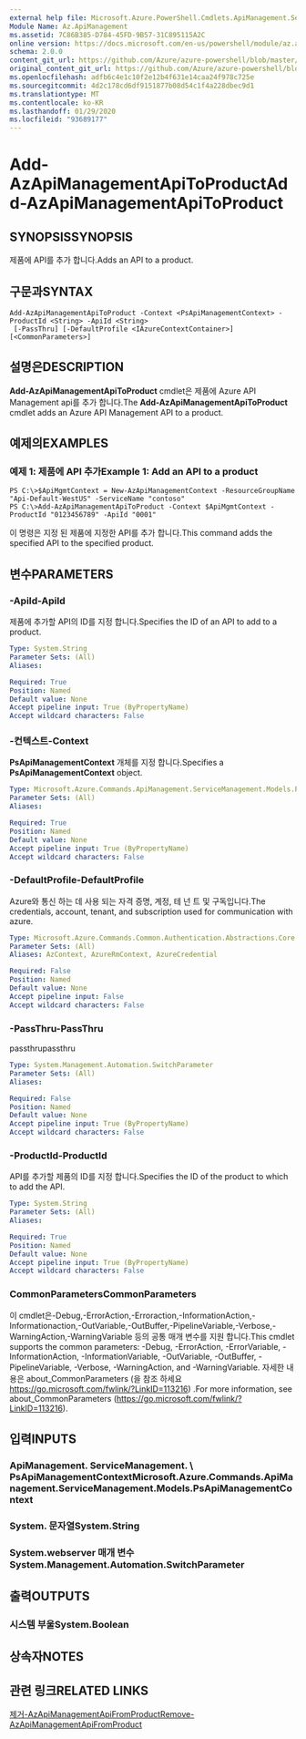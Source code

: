 ```yaml
---
external help file: Microsoft.Azure.PowerShell.Cmdlets.ApiManagement.ServiceManagement.dll-Help.xml
Module Name: Az.ApiManagement
ms.assetid: 7C86B385-D784-45FD-9B57-31C895115A2C
online version: https://docs.microsoft.com/en-us/powershell/module/az.apimanagement/add-azapimanagementapitoproduct
schema: 2.0.0
content_git_url: https://github.com/Azure/azure-powershell/blob/master/src/ApiManagement/ApiManagement/help/Add-AzApiManagementApiToProduct.md
original_content_git_url: https://github.com/Azure/azure-powershell/blob/master/src/ApiManagement/ApiManagement/help/Add-AzApiManagementApiToProduct.md
ms.openlocfilehash: adfb6c4e1c10f2e12b4f631e14caa24f978c725e
ms.sourcegitcommit: 4d2c178cd6df9151877b08d54c1f4a228dbec9d1
ms.translationtype: MT
ms.contentlocale: ko-KR
ms.lasthandoff: 01/29/2020
ms.locfileid: "93689177"
---
```

# <span data-ttu-id="317a0-101">Add-AzApiManagementApiToProduct</span><span class="sxs-lookup"><span data-stu-id="317a0-101">Add-AzApiManagementApiToProduct</span></span>

## <span data-ttu-id="317a0-102">SYNOPSIS</span><span class="sxs-lookup"><span data-stu-id="317a0-102">SYNOPSIS</span></span>
<span data-ttu-id="317a0-103">제품에 API를 추가 합니다.</span><span class="sxs-lookup"><span data-stu-id="317a0-103">Adds an API to a product.</span></span>

## <span data-ttu-id="317a0-104">구문과</span><span class="sxs-lookup"><span data-stu-id="317a0-104">SYNTAX</span></span>

```
Add-AzApiManagementApiToProduct -Context <PsApiManagementContext> -ProductId <String> -ApiId <String>
 [-PassThru] [-DefaultProfile <IAzureContextContainer>] [<CommonParameters>]
```

## <span data-ttu-id="317a0-105">설명은</span><span class="sxs-lookup"><span data-stu-id="317a0-105">DESCRIPTION</span></span>
<span data-ttu-id="317a0-106">**Add-AzApiManagementApiToProduct** cmdlet은 제품에 Azure API Management api를 추가 합니다.</span><span class="sxs-lookup"><span data-stu-id="317a0-106">The **Add-AzApiManagementApiToProduct** cmdlet adds an Azure API Management API to a product.</span></span>

## <span data-ttu-id="317a0-107">예제의</span><span class="sxs-lookup"><span data-stu-id="317a0-107">EXAMPLES</span></span>

### <span data-ttu-id="317a0-108">예제 1: 제품에 API 추가</span><span class="sxs-lookup"><span data-stu-id="317a0-108">Example 1: Add an API to a product</span></span>
```
PS C:\>$ApiMgmtContext = New-AzApiManagementContext -ResourceGroupName "Api-Default-WestUS" -ServiceName "contoso"
PS C:\>Add-AzApiManagementApiToProduct -Context $ApiMgmtContext -ProductId "0123456789" -ApiId "0001"
```

<span data-ttu-id="317a0-109">이 명령은 지정 된 제품에 지정한 API를 추가 합니다.</span><span class="sxs-lookup"><span data-stu-id="317a0-109">This command adds the specified API to the specified product.</span></span>

## <span data-ttu-id="317a0-110">변수</span><span class="sxs-lookup"><span data-stu-id="317a0-110">PARAMETERS</span></span>

### <span data-ttu-id="317a0-111">-ApiId</span><span class="sxs-lookup"><span data-stu-id="317a0-111">-ApiId</span></span>
<span data-ttu-id="317a0-112">제품에 추가할 API의 ID를 지정 합니다.</span><span class="sxs-lookup"><span data-stu-id="317a0-112">Specifies the ID of an API to add to a product.</span></span>

```yaml
Type: System.String
Parameter Sets: (All)
Aliases:

Required: True
Position: Named
Default value: None
Accept pipeline input: True (ByPropertyName)
Accept wildcard characters: False
```

### <span data-ttu-id="317a0-113">-컨텍스트</span><span class="sxs-lookup"><span data-stu-id="317a0-113">-Context</span></span>
<span data-ttu-id="317a0-114">**PsApiManagementContext** 개체를 지정 합니다.</span><span class="sxs-lookup"><span data-stu-id="317a0-114">Specifies a **PsApiManagementContext** object.</span></span>

```yaml
Type: Microsoft.Azure.Commands.ApiManagement.ServiceManagement.Models.PsApiManagementContext
Parameter Sets: (All)
Aliases:

Required: True
Position: Named
Default value: None
Accept pipeline input: True (ByPropertyName)
Accept wildcard characters: False
```

### <span data-ttu-id="317a0-115">-DefaultProfile</span><span class="sxs-lookup"><span data-stu-id="317a0-115">-DefaultProfile</span></span>
<span data-ttu-id="317a0-116">Azure와 통신 하는 데 사용 되는 자격 증명, 계정, 테 넌 트 및 구독입니다.</span><span class="sxs-lookup"><span data-stu-id="317a0-116">The credentials, account, tenant, and subscription used for communication with azure.</span></span>

```yaml
Type: Microsoft.Azure.Commands.Common.Authentication.Abstractions.Core.IAzureContextContainer
Parameter Sets: (All)
Aliases: AzContext, AzureRmContext, AzureCredential

Required: False
Position: Named
Default value: None
Accept pipeline input: False
Accept wildcard characters: False
```

### <span data-ttu-id="317a0-117">-PassThru</span><span class="sxs-lookup"><span data-stu-id="317a0-117">-PassThru</span></span>
<span data-ttu-id="317a0-118">passthru</span><span class="sxs-lookup"><span data-stu-id="317a0-118">passthru</span></span>

```yaml
Type: System.Management.Automation.SwitchParameter
Parameter Sets: (All)
Aliases:

Required: False
Position: Named
Default value: None
Accept pipeline input: True (ByPropertyName)
Accept wildcard characters: False
```

### <span data-ttu-id="317a0-119">-ProductId</span><span class="sxs-lookup"><span data-stu-id="317a0-119">-ProductId</span></span>
<span data-ttu-id="317a0-120">API를 추가할 제품의 ID를 지정 합니다.</span><span class="sxs-lookup"><span data-stu-id="317a0-120">Specifies the ID of the product to which to add the API.</span></span>

```yaml
Type: System.String
Parameter Sets: (All)
Aliases:

Required: True
Position: Named
Default value: None
Accept pipeline input: True (ByPropertyName)
Accept wildcard characters: False
```

### <span data-ttu-id="317a0-121">CommonParameters</span><span class="sxs-lookup"><span data-stu-id="317a0-121">CommonParameters</span></span>
<span data-ttu-id="317a0-122">이 cmdlet은-Debug,-ErrorAction,-Erroraction,-InformationAction,-Informationaction,-OutVariable,-OutBuffer,-PipelineVariable,-Verbose,-WarningAction,-WarningVariable 등의 공통 매개 변수를 지원 합니다.</span><span class="sxs-lookup"><span data-stu-id="317a0-122">This cmdlet supports the common parameters: -Debug, -ErrorAction, -ErrorVariable, -InformationAction, -InformationVariable, -OutVariable, -OutBuffer, -PipelineVariable, -Verbose, -WarningAction, and -WarningVariable.</span></span> <span data-ttu-id="317a0-123">자세한 내용은 about_CommonParameters (을 참조 하세요 https://go.microsoft.com/fwlink/?LinkID=113216) .</span><span class="sxs-lookup"><span data-stu-id="317a0-123">For more information, see about_CommonParameters (https://go.microsoft.com/fwlink/?LinkID=113216).</span></span>

## <span data-ttu-id="317a0-124">입력</span><span class="sxs-lookup"><span data-stu-id="317a0-124">INPUTS</span></span>

### <span data-ttu-id="317a0-125">ApiManagement. ServiceManagement. \ PsApiManagementContext</span><span class="sxs-lookup"><span data-stu-id="317a0-125">Microsoft.Azure.Commands.ApiManagement.ServiceManagement.Models.PsApiManagementContext</span></span>

### <span data-ttu-id="317a0-126">System. 문자열</span><span class="sxs-lookup"><span data-stu-id="317a0-126">System.String</span></span>

### <span data-ttu-id="317a0-127">System.webserver 매개 변수</span><span class="sxs-lookup"><span data-stu-id="317a0-127">System.Management.Automation.SwitchParameter</span></span>

## <span data-ttu-id="317a0-128">출력</span><span class="sxs-lookup"><span data-stu-id="317a0-128">OUTPUTS</span></span>

### <span data-ttu-id="317a0-129">시스템 부울</span><span class="sxs-lookup"><span data-stu-id="317a0-129">System.Boolean</span></span>

## <span data-ttu-id="317a0-130">상속자</span><span class="sxs-lookup"><span data-stu-id="317a0-130">NOTES</span></span>

## <span data-ttu-id="317a0-131">관련 링크</span><span class="sxs-lookup"><span data-stu-id="317a0-131">RELATED LINKS</span></span>

[<span data-ttu-id="317a0-132">제거-AzApiManagementApiFromProduct</span><span class="sxs-lookup"><span data-stu-id="317a0-132">Remove-AzApiManagementApiFromProduct</span></span>](./Remove-AzApiManagementApiFromProduct.md)


